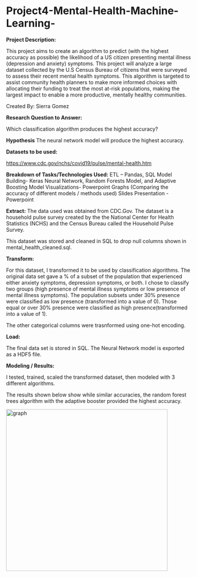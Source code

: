 # Project4-Mental-Health-Machine-Learning-




**Project Description:**

This project aims to create an algorithm to predict (with the highest accuracy as possible) the likelihood of a US citizen presenting mental illness (depression and anxiety) symptoms. This project will analyze a large dataset collected by the U.S Census Bureau of citizens that were surveyed to assess their recent mental health symptoms. This algorithm is targeted to assist community health planners to make more informed choices with allocating their funding to treat the most at-risk populations, making the largest impact to enable a more productive, mentally healthy communities.

Created By: Sierra Gomez


**Research Question to Answer:**

Which classification algorithm produces the highest accuracy?


**Hypothesis** 
The neural network model will produce the highest accuracy.

**Datasets to be used:**

https://www.cdc.gov/nchs/covid19/pulse/mental-health.htm

 
**Breakdown of Tasks/Technologies Used:**
ETL – Pandas, SQL
Model Building- Keras Neural Network, Random Forests Model, and Adaptive Boosting Model
Visualizations- Powerpoint Graphs (Comparing the accuracy of different models / methods used)
Slides Presentation - Powerpoint 


**Extract:**
The data used was obtained from CDC.Gov. The dataset is a household pulse survey created by the the National Center for Health Statistics (NCHS) and the  Census Bureau called the Household Pulse Survey. 

This dataset was stored and cleaned in SQL to drop null columns shown in mental_health_cleaned.sql.

**Transform:**

For this dataset, I transformed it to be used by classification algorithms. The original data set gave a % of a subset of the population that experienced either anxiety symptoms, depression symptoms, or both. I chose to classify two groups (high presence of mental illness symptoms or low presence of mental illness symptoms). The population subsets under 30% presence were classified as low presence (transformed into a value of 0). Those equal or over 30% presence were classified as high presence(transformed into a value of 1).

The other categorical columns were trasnformed using one-hot encoding. 

**Load:**

The final data set is stored in SQL. The Neural Network model is exported as a HDF5 file. 

**Modeling / Results:** 

I tested, trained, scaled the transformed dataset, then modeled with 3 different algorithms. 

The results shown below show while similar accuracies, the random forest trees algorithm with the adaptive booster provided the highest accuracy. 

<img width="440" alt="graph" src="https://user-images.githubusercontent.com/105753641/205366340-56d789fc-006b-441f-9ed9-2248f370f9ae.png">





